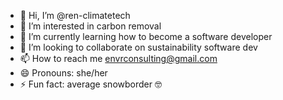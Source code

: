 - 👋 Hi, I’m @ren-climatetech
- 👀 I’m interested in carbon removal
- 🌱 I’m currently learning how to become a software developer
- 💞️ I’m looking to collaborate on sustainability software dev
- 📫 How to reach me envrconsulting@gmail.com
- 😄 Pronouns: she/her
- ⚡ Fun fact: average snowborder 🤓
<!---
ren-climatetech/ren-climatetech is a ✨ special ✨ repository because its `README.md` (this file) appears on your GitHub profile.
You can click the Preview link to take a look at your changes.
--->

